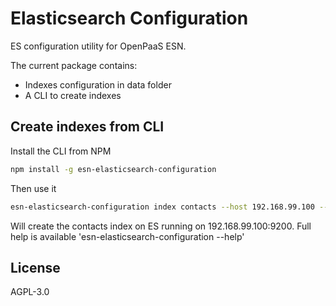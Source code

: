 # Elasticsearch Configuration

ES configuration utility for OpenPaaS ESN.

The current package contains:

- Indexes configuration in data folder
- A CLI to create indexes

## Create indexes from CLI

Install the CLI from NPM

``` bash
npm install -g esn-elasticsearch-configuration
```

Then use it

```bash
esn-elasticsearch-configuration index contacts --host 192.168.99.100 --port 9200
```

Will create the contacts index on ES running on 192.168.99.100:9200.
Full help is available 'esn-elasticsearch-configuration --help'

## License

AGPL-3.0
